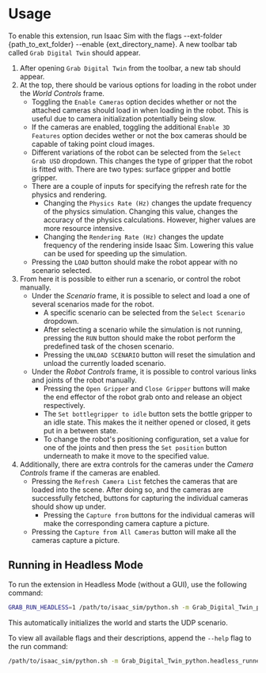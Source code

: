 # Usage

To enable this extension, run Isaac Sim with the flags --ext-folder {path_to_ext_folder} --enable {ext_directory_name}. A new toolbar tab called `Grab Digital Twin` should appear.

1. After opening `Grab Digital Twin` from the toolbar, a new tab should appear.
2. At the top, there should be various options for loading in the robot under the *World Controls* frame.
    - Toggling the `Enable Cameras` option decides whether or not the attached cameras should load in when loading in the robot. This is useful due to camera initialization potentially being slow.
    - If the cameras are enabled, toggling the additional `Enable 3D Features` option decides wether or not the box cameras should be capable of taking point cloud images.
    - Different variations of the robot can be selected from the `Select Grab USD` dropdown. This changes the type of gripper that the robot is fitted with. There are two types: surface gripper and bottle gripper.
    - There are a couple of inputs for specifying the refresh rate for the physics and rendering.
        - Changing the `Physics Rate (Hz)` changes the update frequency of the physics simulation. Changing this value, changes the accuracy of the physics calculations. However, higher values are more resource intensive.
        - Changing the `Rendering Rate (Hz)` changes the update frequency of the rendering inside Isaac Sim. Lowering this value can be used for speeding up the simulation.
    - Pressing the `LOAD` button should make the robot appear with no scenario selected.
3. From here it is possible to either run a scenario, or control the robot manually.
    - Under the *Scenario* frame, it is possible to select and load a one of several scenarios made for the robot.
        - A specific scenario can be selected from the `Select Scenario` dropdown.
        - After selecting a scenario while the simulation is not running, pressing the `RUN` button should make the robot perform the predefined task of the chosen scenario.
        - Pressing the `UNLOAD SCENARIO` button will reset the simulation and unload the currently loaded scenario.
    - Under the *Robot Controls* frame, it is possible to control various links and joints of the robot manually.
        - Pressing the `Open Gripper` and `Close Gripper` buttons will make the end effector of the robot grab onto and release an object respectively.
        - The `Set bottlegripper to idle` button sets the bottle gripper to an idle state. This makes the it neither opened or closed, it gets put in a between state.
        - To change the robot's positioning configuration, set a value for one of the joints and then press the `Set position` button underneath to make it move to the specified value.
4. Additionally, there are extra controls for the cameras under the *Camera Controls* frame if the cameras are enabled.
    - Pressing the `Refresh Camera List` fetches the cameras that are loaded into the scene. After doing so, and the cameras are successfully fetched, buttons for capturing the individual cameras should show up under.
        - Pressing the `Capture from` buttons for the individual cameras will make the corresponding camera capture a picture.
    - Pressing the `Capture from All Cameras` button will make all the cameras capture a picture.

## Running in Headless Mode

To run the extension in Headless Mode (without a GUI), use the following command:

```bash
GRAB_RUN_HEADLESS=1 /path/to/isaac_sim/python.sh -m Grab_Digital_Twin_python.headless_runner
```
This automatically initializes the world and starts the UDP scenario.

To view all available flags and their descriptions, append the `--help` flag to the run command:

```bash
/path/to/isaac_sim/python.sh -m Grab_Digital_Twin_python.headless_runner --help
```